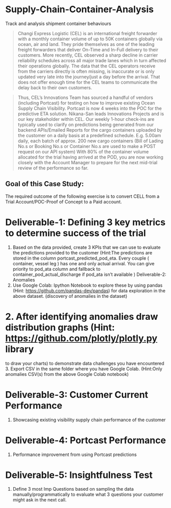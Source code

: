 # Supply-Chain-Container-Analysis
Track and analysis shipment container behaviours


> Changi Express Logistic (CEL) is an international freight forwarder with a monthly container
volume of up to 50K containers globally via ocean, air and land. They pride themselves as one
of the leading freight forwarders that deliver On-Time and In-Full delivery to their customers.
More recently, CEL observed a sharp decline in carrier reliability schedules across all major
trade lanes which in turn affected their operations globally. The data that the CEL operators
receive from the carriers directly is often missing, is inaccurate or is only updated very late into
the journey/just a day before the arrival. That does not offer enough time for the CEL teams to
communicate the delay back to their own customers.

> Thus, CEL’s Innovations Team has sourced a handful of vendors (including Portcast) for testing
on how to improve existing Ocean Supply Chain Visibility. Portcast is now 4 weeks into the POC
for the predictive ETA solution. Nikana-San leads Innovations Projects and is our key
stakeholder within CEL. Our weekly 1-hour check-ins are typically used to clarify on predictions
being generated from our backend APIs/Emailed Reports for the cargo containers uploaded by
the customer on a daily basis at a predefined schedule. E.g. 5.00am daily, each batch of approx.
200 new cargo containers (Bill of Lading No.s or Booking No.s or Container No.s are used to
make a POST request on our API system) With 80% of the container volume allocated for the trial having arrived at the POD, you are now
working closely with the Account Manager to prepare for the next mid-trial review of the
performance so far.

## Goal of this Case Study:
The required outcome of the following exercise is to convert CELL from a Trial
Account/POC-Proof of Concept to a Paid account.

# Deliverable-1: Defining 3 key metrics to determine success of the trial
1. Based on the data provided, create 3 KPIs that we can use to evaluate the predictions provided
to the customer (Hint:The predictions are stored in the column portcast_predicted_pod_eta.
Every couple ( container, vessel leg ) has one and only actual arrival. You can give priority to
pod_ata column and fallback to container_pod_actual_discharge if pod_ata isn’t available )
Deliverable-2: Anomalies
1. Use Google Colab: Ipython Notebook to explore these by using pandas (Hint:
https://github.com/pandas-dev/pandas) for data exploration in the above dataset. (discovery of
anomalies in the dataset)

# 2. After identifying anomalies draw distribution graphs (Hint: https://github.com/plotly/plotly.py library
to draw your charts) to demonstrate data challenges you have encountered
3. Export CSV in the same folder where you have Google Colab. (Hint:Only anomalies CSV(s) from
the above Google Colab notebook)

# Deliverable-3: Customer Current Performance
1. Showcasing existing visibility supply chain performance of the customer

# Deliverable-4: Portcast Performance
1. Performance improvement from using Portcast predictions

# Deliverable-5: Insightfulness Test
1. Define 3 most Imp Questions based on sampling the data manually/programmatically to evaluate
what 3 questions your customer might ask in the next call.
